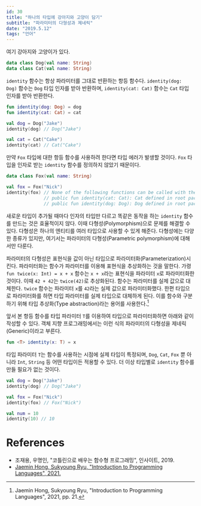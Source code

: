 ```yaml
---
id: 30
title: "하나의 타입에 강아지와 고양이 담기"
subtitle: "파라미터의 다형성과 제네릭"
date: "2019.5.12"
tags: "언어"
---
```


여기 강아지와 고양이가 있다.

```kotlin
data class Dog(val name: String)
data class Cat(val name: String)
```

`identity` 함수는 항상 파라미터를 그대로 반환하는 항등 함수다. `identity(dog: Dog)` 함수는 `Dog` 타입 인자를 받아 반환하며, `identity(cat: Cat)` 함수는 `Cat` 타입 인자를 받아 반환한다.

```kotlin
fun identity(dog: Dog) = dog
fun identity(cat: Cat) = cat
```

```kotlin
val dog = Dog("Jake")
identity(dog) // Dog("Jake")

val cat = Cat("Cake")
identity(cat) // Cat("Cake")
```

만약 `Fox` 타입에 대한 항등 함수를 사용하려 한다면 타입 에러가 발생할 것이다. `Fox` 타입을 인자로 받는 `identity` 함수를 정의하지 않았기 때문이다.

```kotlin
data class Fox(val name: String)
```

```kotlin
val fox = Fox("Nick")
identity(fox) // None of the following functions can be called with the arguments supplied:
              // public fun identity(cat: Cat): Cat defined in root package in file File.kt
              // public fun identity(dog: Dog): Dog defined in root package in file File.kt
```

새로운 타입이 추가될 때마다 인자의 타입만 다르고 똑같은 동작을 하는 `identity` 함수를 만드는 것은 효율적이지 않다. 이때 다형성(Polymorphism)으로 문제를 해결할 수 있다. 다형성은 하나의 엔티티를 여러 타입으로 사용할 수 있게 해준다. 다형성에는 다양한 종류가 있지만, 여기서는 파라미터의 다형성(Parametric polymorphism)에 대해서만 다룬다.

파라미터의 다형성은 표현식을 값이 아닌 타입으로 파라미터화(Parameterization)시킨다. 파라미터화는 함수가 파라미터를 이용해 표현식을 추상화하는 것을 말한다. 가령 `fun twice(x: Int) = x + x` 함수는 `x + x`라는 표현식을 파라미터 `x`로 파라미터화한 것이다. 이때 `42 + 42`는 `twice(42)`로 추상화된다. 함수는 파라미터를 실제 값으로 대체한다. `twice` 함수는 파라미터 `x`를 `42`라는 실제 값으로 파라미터화했다. 한편 타입으로 파라미터화를 하면 타입 파라미터를 실제 타입으로 대체하게 된다. 이를 함수와 구분하기 위해 타입 추상화(Type abstraction)라는 용어를 사용한다.[^itpl]

앞서 본 항등 함수를 타입 파라미터 `T`를 이용하여 타입으로 파라미터화하면 아래와 같이 작성할 수 있다. 객체 지향 프로그래밍에서는 이런 식의 파라미터의 다형성을 제네릭(Generic)이라고 부른다.

```kotlin
fun <T> identity(x: T) = x
```

타입 파라미터 `T`는 함수를 사용하는 시점에 실제 타입이 특정되며, `Dog`, `Cat`, `Fox` 뿐 아니라 `Int`, `String` 등 어떤 타입이든 적용할 수 있다. 더 이상 타입별로 `identity` 함수를 만들 필요가 없는 것이다.

```kotlin
val dog = Dog("Jake")
identity(dog) // Dog("Jake")

val fox = Fox("Nick")
identity(fox) // Fox("Nick")

val num = 10
identity(10) // 10
```

# References

* 조재용, 우명인, "코틀린으로 배우는 함수형 프로그래밍", 인사이트, 2019.
* [Jaemin Hong, Sukyoung Ryu, "Introduction to Programming Languages", 2021.](https://hjaem.info/itpl)

[^itpl]: Jaemin Hong, Sukyoung Ryu, "Introduction to Programming Languages", 2021, pp. 21.
